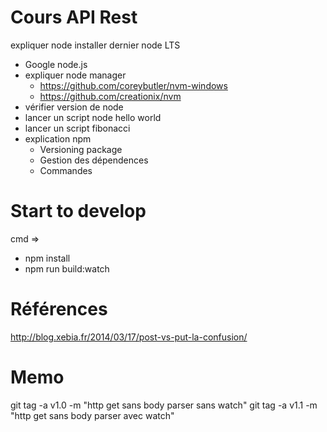 # Cours API Rest

expliquer node
installer dernier node LTS 
- Google node.js
- expliquer node manager
    - https://github.com/coreybutler/nvm-windows
    - https://github.com/creationix/nvm
- vérifier version de node
- lancer un script node hello world
- lancer un script fibonacci
- explication npm
    - Versioning package
    - Gestion des dépendences
    - Commandes

# Start to develop
cmd =>
- npm install
- npm run build:watch

# Références
http://blog.xebia.fr/2014/03/17/post-vs-put-la-confusion/

# Memo 
git tag -a v1.0 -m "http get sans body parser sans watch"
git tag -a v1.1 -m "http get sans body parser avec watch"


